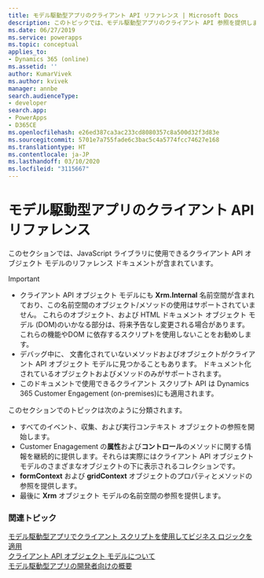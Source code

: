 ```yaml
---
title: モデル駆動型アプリのクライアント API リファレンス | Microsoft Docs
description: このトピックでは、モデル駆動型アプリのクライアント API 参照を提供します。
ms.date: 06/27/2019
ms.service: powerapps
ms.topic: conceptual
applies_to:
- Dynamics 365 (online)
ms.assetid: ''
author: KumarVivek
ms.author: kvivek
manager: annbe
search.audienceType:
- developer
search.app:
- PowerApps
- D365CE
ms.openlocfilehash: e26ed387ca3ac233cd8080357c8a500d32f3d83e
ms.sourcegitcommit: 5701e7a755fade6c3bac5c4a5774fcc74627e168
ms.translationtype: HT
ms.contentlocale: ja-JP
ms.lasthandoff: 03/10/2020
ms.locfileid: "3115667"
---
```

# <a name="client-api-reference-for-model-driven-apps"></a>モデル駆動型アプリのクライアント API リファレンス



このセクションでは、JavaScript ライブラリに使用できるクライアント API オブジェクト モデルのリファレンス ドキュメントが含まれています。

> [!IMPORTANT]
> - クライアント API オブジェクト モデルにも **Xrm.Internal** 名前空間が含まれており、この名前空間のオブジェクト/メソッドの使用はサポートされていません。 これらのオブジェクト、および HTML ドキュメント オブジェクト モデル (DOM)のいかなる部分は、将来予告なし変更される場合があります。 これらの機能やDOM に依存するスクリプトを使用しないことをお勧めします。
> - デバッグ中に、 文書化されていないメソッドおよびオブジェクトがクライアント API オブジェクト モデルに見つかることもあります。 ドキュメント化されているオブジェクトおよびメソッドのみがサポートされます。
> - このドキュメントで使用できるクライアント スクリプト API は Dynamics 365 Customer Engagement (on-premises)にも適用されます。

このセクションでのトピックは次のように分類されます。
- すべてのイベント、収集、および実行コンテキスト オブジェクトの参照を開始します。
- Customer Enagagement の**属性**および**コントロール**のメソッドに関する情報を継続的に提供します。それらは実際にはクライアント API オブジェクト モデルのさまざまなオブジェクトの下に表示されるコレクションです。
- **formContext** および **gridContext** オブジェクトのプロパティとメソッドの参照を提供します。
- 最後に **Xrm** オブジェクト モデルの名前空間の参照を提供します。 

### <a name="related-topics"></a>関連トピック

[モデル駆動型アプリでクライアント スクリプトを使用してビジネス ロジックを適用](../client-scripting.md)<br/>
[クライアント API オブジェクト モデルについて](understand-clientapi-object-model.md)<br/>
[モデル駆動型アプリの開発者向けの概要](../overview.md)
